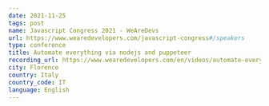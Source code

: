 ```yaml
---
date: 2021-11-25
tags: post
name: Javascript Congress 2021 - WeAreDevs
url: https://www.wearedevelopers.com/javascript-congress#/speakers
type: conference
title: Automate everything via nodejs and puppeteer
recording_url: https://www.wearedevelopers.com/en/videos/automate-everything-via-nodejs-and-puppeteer
city: Florence
country: Italy
country_code: IT
language: English
---
```

